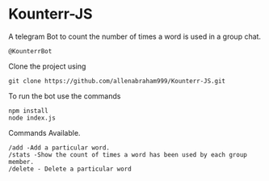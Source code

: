 # Kounterr-JS
A telegram Bot to count the number of times a word is used in a group chat.

``
@KounterrBot
``

Clone the project using 
```
git clone https://github.com/allenabraham999/Kounterr-JS.git
```

To run the bot use the commands
```
npm install
node index.js
```

Commands Available.
```
/add -Add a particular word.
/stats -Show the count of times a word has been used by each group member.
/delete - Delete a particular word
